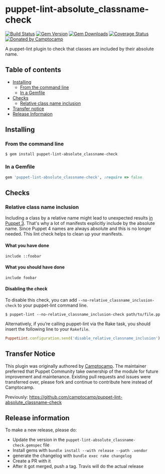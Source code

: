 puppet-lint-absolute_classname-check
====================================

[![Build Status](https://img.shields.io/travis/voxpupuli/puppet-lint-absolute_classname-check.svg)](https://travis-ci.org/voxpupuli/puppet-lint-absolute_classname-check)
[![Gem Version](https://img.shields.io/gem/v/puppet-lint-absolute_classname-check.svg)](https://rubygems.org/gems/puppet-lint-absolute_classname-check)
[![Gem Downloads](https://img.shields.io/gem/dt/puppet-lint-absolute_classname-check.svg)](https://rubygems.org/gems/puppet-lint-absolute_classname-check)
[![Coverage Status](https://img.shields.io/coveralls/voxpupuli/puppet-lint-absolute_classname-check.svg)](https://coveralls.io/r/voxpupuli/puppet-lint-absolute_classname-check?branch=master)
[![Donated by Camptocamp](https://img.shields.io/badge/donated%20by-camptocamp-fb7047.svg)](#transfer-notice)

A puppet-lint plugin to check that classes are included by their absolute name.


## Table of contents

* [Installing](#installing)
  * [From the command line](#from-the-command-line)
  * [In a Gemfile](#in-a-gemfile)
* [Checks](#checks)
  * [Relative class name inclusion](#relative-class-name-inclusion)
* [Transfer notice](#transfer-notice)
* [Release Informaion](#release-information)

## Installing

### From the command line

```shell
$ gem install puppet-lint-absolute_classname-check
```

### In a Gemfile

```ruby
gem 'puppet-lint-absolute_classname-check', :require => false
```

## Checks

### Relative class name inclusion

Including a class by a relative name might lead to unexpected results [in Puppet 3](https://docs.puppet.com/puppet/3/lang_namespaces.html#relative-name-lookup-and-incorrect-name-resolution). That's why a lot of manifests explicitly include by the absolute name. Since Puppet 4 names are always absolute and this is no longer needed. This lint check helps to clean up your manifests.

#### What you have done

```puppet
include ::foobar
```

#### What you should have done

```puppet
include foobar
```

#### Disabling the check

To disable this check, you can add `--no-relative_classname_inclusion-check` to your puppet-lint command line.

```shell
$ puppet-lint --no-relative_classname_inclusion-check path/to/file.pp
```

Alternatively, if you’re calling puppet-lint via the Rake task, you should insert the following line to your `Rakefile`.

```ruby
PuppetLint.configuration.send('disable_relative_classname_inclusion')
```

## Transfer Notice

This plugin was originally authored by [Camptocamp](http://www.camptocamp.com).
The maintainer preferred that Puppet Community take ownership of the module for future improvement and maintenance.
Existing pull requests and issues were transferred over, please fork and continue to contribute here instead of Camptocamp.

Previously: https://github.com/camptocamp/puppet-lint-absolute_classname-check

## Release information

To make a new release, please do:
* Update the version in the `puppet-lint-absolute_classname-check.gemspec` file
* Install gems with `bundle install --with release --path .vendor`
* generate the changelog with `bundle exec rake changelog`
* Create a PR with it
* After it got merged, push a tag. Travis will do the actual release
